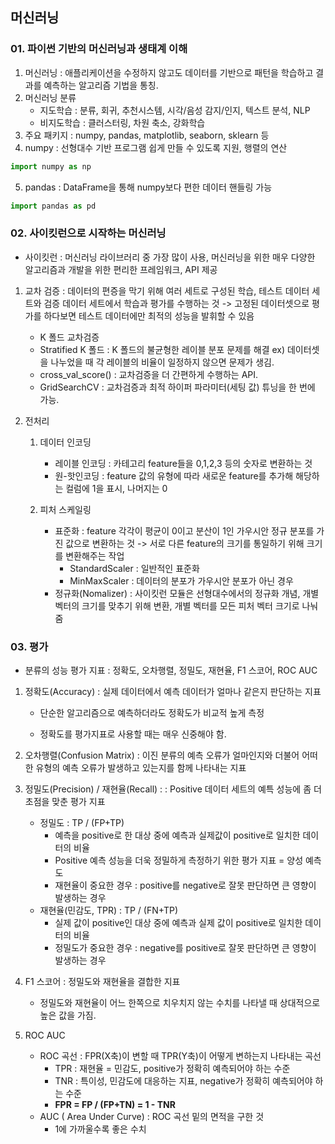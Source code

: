## 머신러닝

### 01. 파이썬 기반의 머신러닝과 생태계 이해
   1) 머신러닝 : 애플리케이션을 수정하지 않고도 데이터를 기반으로 패턴을 학습하고 결과를 예측하는 알고리즘 기법을 통칭.
   2) 머신러닝 분류
      - 지도학습 : 분류, 회귀, 추천시스템, 시각/음성 감지/인지, 텍스트 분석, NLP
      - 비지도학습 : 클러스터링, 차원 축소, 강화학습
   3) 주요 패키지 : numpy, pandas, matplotlib, seaborn, sklearn 등
   4) numpy : 선형대수 기반 프로그램 쉽게 만들 수 있도록 지원, 행렬의 연산

```python
import numpy as np
```
   5) pandas : DataFrame을 통해 numpy보다 편한 데이터 핸들링 가능
```python
import pandas as pd
```

### 02. 사이킷런으로 시작하는 머신러닝
- 사이킷런 : 머신러닝 라이브러리 중 가장 많이 사용, 머신러닝을 위한 매우 다양한 알고리즘과 개발을 위한 편리한 프레임워크, API 제공

1. 교차 검증 : 데이터의 편증을 막기 위해 여러 세트로 구성된 학습, 테스트 데이터 세트와 검증 데이터 세트에서 학습과 평가를 수행하는 것 -> 고정된 데이터셋으로 평가를 하다보면 테스트 데이터에만 최적의 성능을 발휘할 수 있음

   - K 폴드 교차검증
   - Stratified K 폴드 : K 폴드의 불균형한 레이블 분포 문제를 해결  ex) 데이터셋을 나누었을 때 각 레이블의 비율이 일정하지 않으면 문제가 생김.
   - cross_val_score() : 교차검증을 더 간편하게 수행하는 API.
   - GridSearchCV : 교차검증과 최적 하이퍼 파라미터(세팅 값) 튜닝을 한 번에 가능.


2. 전처리
   1. 데이터 인코딩
      - 레이블 인코딩 : 카테고리 feature들을 0,1,2,3 등의 숫자로 변환하는 것
      - 원-핫인코딩 : feature 값의 유형에 따라 새로운 feature를 추가해 해당하는 컬럼에 1을 표시, 나머지는 0

   2. 피처 스케일링
      - 표준화 : feature 각각이 평균이 0이고 분산이 1인 가우시안 정규 분포를 가진 값으로 변환하는 것
      -> 서로 다른 feature의 크기를 통일하기 위해 크기를 변환해주는 작업 
        - StandardScaler : 일반적인 표준화 
        - MinMaxScaler : 데이터의 분포가 가우시안 분포가 아닌 경우
      - 정규화(Nomalizer) : 사이킷런 모듈은 선형대수에서의 정규화 개념, 개별 벡터의 크기를 맞추기 위해 변환, 개별 벡터를 모든 피처 벡터 크기로 나눠줌 


### 03. 평가

- 분류의 성능 평가 지표 : 정확도, 오차행렬, 정밀도, 재현율, F1 스코어, ROC AUC

1. 정확도(Accuracy) : 실제 데이터에서 예측 데이터가 얼마나 같은지 판단하는 지표
    
   - 단순한 알고리즘으로 예측하더라도 정확도가 비교적 높게 측정

   - 정확도를 평가지표로 사용할 때는 매우 신중해야 함.

2. 오차행렬(Confusion Matrix) :  이진 분류의 예측 오류가 얼마인지와 더불어 어떠한 유형의 예측 오류가 발생하고 있는지를 함께 나타내는 지표


3. 정밀도(Precision) / 재현율(Recall) : : Positive 데이터 세트의 예특 성능에 좀 더 초점을 맞춘 평가 지표
   - 정밀도 : TP / (FP+TP) 
     - 예측을 positive로 한 대상 중에 예측과 실제값이 positive로 일치한 데이터의 비율
     - Positive 예측 성능을 더욱 정밀하게 측정하기 위한 평가 지표 = 양성 예측도
     - 재현율이 중요한 경우 : positive를 negative로 잘못 판단하면 큰 영향이 발생하는 경우
   - 재현율(민감도, TPR) : TP / (FN+TP)
     - 실제 값이 positive인 대상 중에 예측과 실제 값이 positive로 일치한 데이터의 비율
     - 정밀도가 중요한 경우 : negative를 positive로 잘못 판단하면 큰 영향이 발생하는 경우

4. F1 스코어 : 정밀도와 재현율을 결합한 지표
   - 정밀도와 재현율이 어느 한쪽으로 치우치지 않는 수치를 나타낼 때 상대적으로 높은 값을 가짐.


6. ROC AUC 
   - ROC 곡선 : FPR(X축)이 변할 때 TPR(Y축)이 어떻게 변하는지 나타내는 곡선
     - TPR : 재현율 = 민감도, positive가 정확히 예측되어야 하는 수준
     - TNR : 특이성, 민감도에 대응하는 지표, negative가 정확히 예측되어야 하는 수준
     - **FPR = FP / (FP+TN) = 1 - TNR**
   - AUC ( Area Under Curve) : ROC 곡선 밑의 면적을 구한 것
     - 1에 가까울수록 좋은 수치